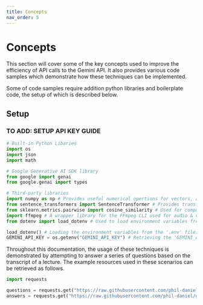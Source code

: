 ```yaml
---
title: Concepts
nav_order: 5
---
```


# Concepts

This section will cover some of the key concepts used to improve the efficiency of API calls to the Gemini API. It also provides various code samples which demonstrate how these techniques can be implemented.

Some of code samples require addition python libraries and boilerplate code, the setup of which is described below.

## Setup

### TO ADD: SETUP API KEY GUIDE

```python
# Built-in Python Libaries
import os
import json
import math

# Google Generative AI SDK library
from google import genai
from google.genai import types

# Third-party libraries
import numpy as np # Provides useful numerical opertions for vectors, arrays and matrices.
from sentence_transformers import SentenceTransformer # Provides transformer models to calculate vector embeddings for text.
from sklearn.metrics.pairwise import cosine_similarity # Used for computing the similarity of vectors.
import ffmpeg # A wrapper library for the FFmpeg CLI used for audio & video processing.
from dotenv import load_dotenv # Used to load environment variables from '.env' files.

load_dotenv() # Loading the environment variables from the '.env' file.
GEMINI_API_KEY = os.getenv("GEMINI_API_KEY") # Retrieving the 'GEMINI_API_KEY' environment variable.
```

Throughout this documentation, the usage of these techniques is demonstrated by attempting to answer a series of questions based on the transcript of a lecture. The example resources used in these scenarios can be retrieved as follows.
```python
import requests

questions = requests.get("https://raw.githubusercontent.com/phil-daniel/gemini-batcher/blob/main/examples/demo_files/questions.txt").text.split('\n')
answers = requests.get("https://raw.githubusercontent.com/phil-daniel/gemini-batcher/blob/main/examples/demo_files/content.txt").text
```